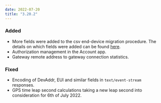 ```yaml
---
date: 2022-07-20
title: "3.20.2"
---
```


### Added

- More fields were added to the csv end-device migration procedure. The details on which fields were added can be found [here](https://www.thethingsindustries.com/docs/the-things-stack/migrating/device-csv/).
- Authorization management in the Account app.
- Gateway remote address to gateway connection statistics.

### Fixed

- Encoding of DevAddr, EUI and similar fields in `text/event-stream` responses.
- GPS time leap second calculations taking a new leap second into consideration for 6th of July 2022.
